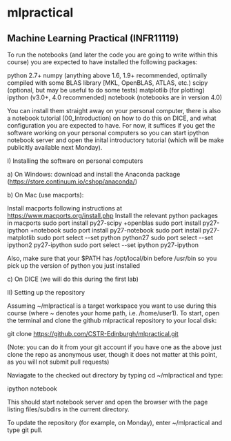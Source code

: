 # mlpractical
## Machine Learning Practical (INFR11119)

To run the notebooks (and later the code you are going to write within this course)
you are expected to have installed the following packages:

python 2.7+
numpy (anything above 1.6, 1.9+ recommended, optimally
       compiled with some BLAS library [MKL, OpenBLAS, ATLAS, etc.)
scipy (optional, but may be useful to do some tests)
matplotlib (for plotting)
ipython (v3.0+, 4.0 recommended)
notebook (notebooks are in version 4.0)

You can install them straight away on your personal computer, 
there is also a notebook tutorial (00_Introduction) on how to
do this on DICE, and what configuration you are expected to have. 
For now, it suffices if you get the software working on your 
personal computers so you can start ipython notebook server 
and open the inital introductory tutorial (which will be make
publicitly available next Monday).

I) Installing the software on personal computers

a) On Windows: download and install the Anaconda package 
   (https://store.continuum.io/cshop/anaconda/)

b) On Mac (use macports): 

Install macports following instructions at https://www.macports.org/install.php
Install the relevant python packages in macports
sudo port install py27-scipy +openblas
sudo port install py27-ipython +notebook
sudo port install py27-notebook
sudo port install py27-matplotlib
sudo port select --set python python27
sudo port select --set ipython2 py27-ipython
sudo port select --set ipython py27-ipython

Also, make sure that your $PATH has /opt/local/bin before /usr/bin 
so you pick up the version of python you just installed

c) On DICE (we will do this during the first lab)

II) Setting up the repository

Assuming ~/mlpractical is a target workspace you want to use during
this course (where ~ denotes your home path, i.e. /home/user1). 
To start, open the terminal and clone the github mlpractical 
repository to your local disk:

git clone https://github.com/CSTR-Edinburgh/mlpractical.git

(Note: you can do it from your git account if you have one as the
above just clone the repo as anonymous user, though it does not 
matter at this point, as you will not submit pull requests)

Naviagate to the checked out directory by typing cd ~/mlpractical and type:

ipython notebook

This should start notebook server and open the browser with the page
listing files/subdirs in the current directory.

To update the repository (for example, on Monday), enter ~/mlpractical
and type git pull.




